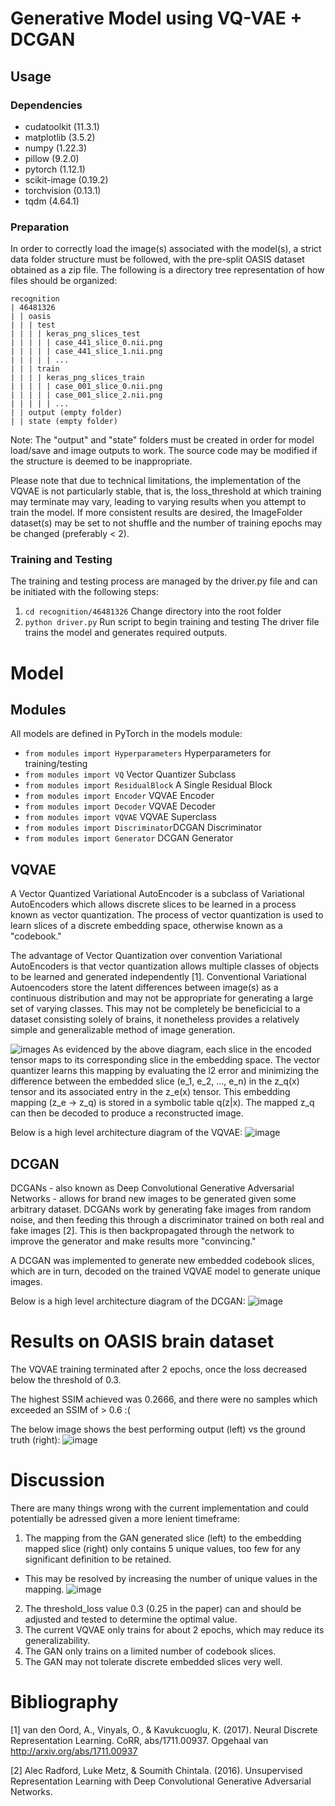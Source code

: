 # Generative Model using VQ-VAE + DCGAN

## Usage
### Dependencies
- cudatoolkit (11.3.1)
- matplotlib (3.5.2)
- numpy (1.22.3)
- pillow (9.2.0)
- pytorch (1.12.1)
- scikit-image (0.19.2)
- torchvision (0.13.1)
- tqdm (4.64.1)

### Preparation
In order to correctly load the image(s) associated with the model(s), a strict data folder structure must be followed, with the pre-split OASIS dataset obtained as a zip file. The following is a directory tree representation of how files should be organized:
```
recognition
| 46481326
| | oasis
| | | test
| | | | keras_png_slices_test
| | | | | case_441_slice_0.nii.png
| | | | | case_441_slice_1.nii.png
| | | | | ...
| | | train
| | | | keras_png_slices_train
| | | | | case_001_slice_0.nii.png
| | | | | case_001_slice_2.nii.png
| | | | | ...
| | output (empty folder)
| | state (empty folder)
```
Note: The "output" and "state" folders must be created in order for model load/save and image outputs to work. The source code may be modified if the structure is deemed to be inappropriate.

Please note that due to technical limitations, the implementation of the VQVAE is not particularly stable, that is, the loss_threshold at which training may terminate may vary, leading to varying results when you attempt to train the model. 
If more consistent results are desired, the ImageFolder dataset(s) may be set to not shuffle and the number of training epochs may be changed (preferably < 2).

### Training and Testing
The training and testing process are managed by the driver.py file and can be initiated with the following steps:
1. `cd recognition/46481326` Change directory into the root folder 
2. `python driver.py` Run script to begin training and testing
The driver file trains the model and generates required outputs.

# Model
## Modules
All models are defined in PyTorch in the models module:
- `from modules import Hyperparameters` Hyperparameters for training/testing
- `from modules import VQ` Vector Quantizer Subclass
- `from modules import ResidualBlock` A Single Residual Block
- `from modules import Encoder` VQVAE Encoder
- `from modules import Decoder` VQVAE Decoder
- `from modules import VQVAE` VQVAE Superclass
- `from modules import Discriminator`DCGAN Discriminator
- `from modules import Generator` DCGAN Generator

## VQVAE
A Vector Quantized Variational AutoEncoder is a subclass of Variational AutoEncoders which allows discrete slices to be learned in a process known as vector quantization. 
The process of vector quantization is used to learn slices of a discrete embedding space, otherwise known as a "codebook."

The advantage of Vector Quantization over convention Variational AutoEncoders is that vector quantization allows multiple classes of objects to be learned and generated independently [1].
Conventional Variational Autoencoders store the latent differences between image(s) as a continuous distribution and may not be appropriate for generating a large set of varying classes.
This may not be completely be beneficicial to a dataset consisting solely of brains, it nonetheless provides a relatively simple and generalizable method of image generation.

![images](./assets/vqvae-overview.png)
As evidenced by the above diagram, each slice in the encoded tensor maps to its corresponding slice in the embedding space.
The vector quantizer learns this mapping by evaluating the l2 error and minimizing the difference between the embedded slice (e_1, e_2, ..., e_n) in the z_q(x) tensor and its associated entry in the z_e(x) tensor.
This embedding mapping (z_e -> z_q) is stored in a symbolic table q(z|x). The mapped z_q can then be decoded to produce a reconstructed image.

Below is a high level architecture diagram of the VQVAE:
![image](./assets/vqvae-architecture.png)

## DCGAN
DCGANs - also known as Deep Convolutional Generative Adversarial Networks - allows for brand new images to be generated given some arbitrary dataset.
DCGANs work by generating fake images from random noise, and then feeding this through a discriminator trained on both real and fake images [2].
This is then backpropagated through the network to improve the generator and make results more "convincing."

A DCGAN was implemented to generate new embedded codebook slices, which are in turn, decoded on the trained VQVAE model to generate unique images.

Below is a high level architecture diagram of the DCGAN:
![image](./assets/dcgan-architecture.jpeg)

# Results on OASIS brain dataset
The VQVAE training terminated after 2 epochs, once the loss decreased below the threshold of 0.3.

The highest SSIM achieved was 0.2666, and there were no samples which exceeded an SSIM of > 0.6 :(

The below image shows the best performing output (left) vs the ground truth (right):
![image](./output/x_slice_e_dcgan_decoded_ssim_max.png)

# Discussion
There are many things wrong with the current implementation and could potentially be adressed given a more lenient timeframe:
1. The mapping from the GAN generated slice (left) to the embedding mapped slice (right) only contains 5 unique values, too few for any significant definition to be retained.
  * This may be resolved by increasing the number of unique values in the mapping.
![image](./output/x_slice_e_dcgan_converted.png)
2. The threshold_loss value 0.3 (0.25 in the paper) can and should be adjusted and tested to determine the optimal value.
3. The current VQVAE only trains for about 2 epochs, which may reduce its generalizability.
4. The GAN only trains on a limited number of codebook slices.
5. The GAN may not tolerate discrete embedded slices very well.

# Bibliography
[1] van den Oord, A., Vinyals, O., & Kavukcuoglu, K. (2017). Neural Discrete Representation Learning. CoRR, abs/1711.00937. Opgehaal van http://arxiv.org/abs/1711.00937

[2] Alec Radford, Luke Metz, & Soumith Chintala. (2016). Unsupervised Representation Learning with Deep Convolutional Generative Adversarial Networks.
